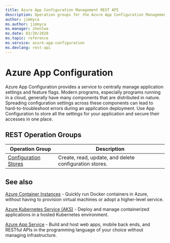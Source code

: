 ```yaml
---
title: Azure App Configuration Management REST API
description: Operation groups for the Azure App Configuration Management REST API
author: jimmyca
ms.author: jimmyca
ms.manager: zhenlwa
ms.date: 03/20/2020
ms.topic: reference
ms.service: azure-app-configuration
ms.devlang: rest-api
---
```


# Azure App Configuration

Azure App Configuration provides a service to centrally manage application settings and feature flags. Modern programs, especially programs running in a cloud, generally have many components that are distributed in nature. Spreading configuration settings across these components can lead to hard-to-troubleshoot errors during an application deployment. Use App Configuration to store all the settings for your application and secure their accesses in one place.

## REST Operation Groups

| Operation Group | Description |
| --- | --- |
| [Configuration Stores](xref:management.azure.com.appconfiguration.configurationstores) | Create, read, update, and delete configuration stores. |

## See also

[Azure Container Instances](/azure/container-instances/) - Quickly run Docker containers in Azure, without having to provision virtual machines or adopt a higher-level service.

[Azure Kubernetes Service (AKS)](/azure/aks/) - Deploy and manage containerized applications in a hosted Kubernetes environment.

[Azure App Service](/azure/app-service/) - Build and host web apps, mobile back ends, and RESTful APIs in the programming language of your choice without managing infrastructure.
